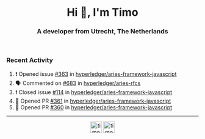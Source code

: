 <h1 align="center">Hi 👋, I'm Timo</h1>
<h3 align="center">A developer from Utrecht, The Netherlands</h3>
<br/>
<!-- https://github.com/rahuldkjain/github-profile-readme-generator --!>

<!--  <p align="left"><img src="https://github-readme-stats.vercel.app/api?username=timoglastra&show_icons=true&count_private=true&" alt="timoglastra" /></p> --!>

<!--
Github language stats
<p align="left"><img src="https://github-readme-stats.vercel.app/api/top-langs/?username=timoglastra&layout=compact" alt="timoglastra" /><p>
-->

<!-- Codestats language stats -->
<!-- <p align="left"><img src="https://codestats-readme.vercel.app/api/top-langs/?username=timoglastra&layout=compact&language_count=12" alt="timoglastra" /><p>    --!>
  
<h3>Recent Activity</h3>

<!--START_SECTION:activity-->
1. ❗️ Opened issue [#363](https://github.com/hyperledger/aries-framework-javascript/issues/363) in [hyperledger/aries-framework-javascript](https://github.com/hyperledger/aries-framework-javascript)
2. 🗣 Commented on [#683](https://github.com/hyperledger/aries-rfcs/issues/683) in [hyperledger/aries-rfcs](https://github.com/hyperledger/aries-rfcs)
3. ❗️ Closed issue [#114](https://github.com/hyperledger/aries-framework-javascript/issues/114) in [hyperledger/aries-framework-javascript](https://github.com/hyperledger/aries-framework-javascript)
4. 💪 Opened PR [#361](https://github.com/hyperledger/aries-framework-javascript/pull/361) in [hyperledger/aries-framework-javascript](https://github.com/hyperledger/aries-framework-javascript)
5. 💪 Opened PR [#360](https://github.com/hyperledger/aries-framework-javascript/pull/360) in [hyperledger/aries-framework-javascript](https://github.com/hyperledger/aries-framework-javascript)
<!--END_SECTION:activity-->

---

<p align="center">
<a href="https://twitter.com/timoglastra" target="blank"><img align="center" src="https://cdn.jsdelivr.net/npm/simple-icons@3.0.1/icons/twitter.svg" alt="timoglastra" height="30" width="30" /></a>
<a href="https://linkedin.com/in/timoglastra" target="blank"><img align="center" src="https://cdn.jsdelivr.net/npm/simple-icons@3.0.1/icons/linkedin.svg" alt="timoglastra" height="30" width="30" /></a>
</p>



